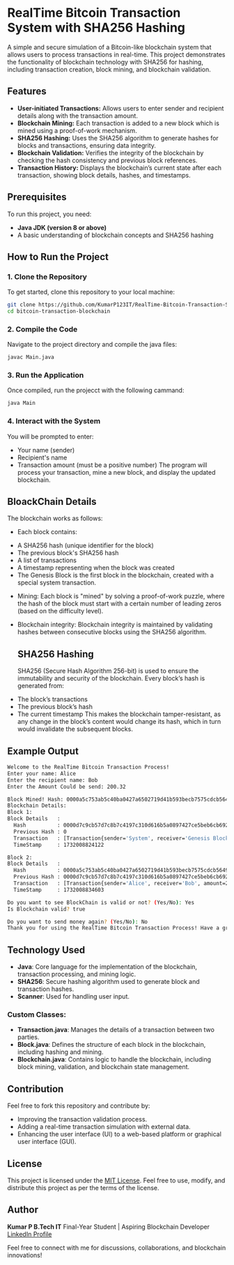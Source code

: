 # RealTime Bitcoin Transaction System with SHA256 Hashing

A simple and secure simulation of a Bitcoin-like blockchain system that allows users to process transactions in real-time. This project demonstrates the functionality of blockchain technology with SHA256 for hashing, including transaction creation, block mining, and blockchain validation.

## Features
- **User-initiated Transactions:** Allows users to enter sender and recipient details along with the transaction amount.
- **Blockchain Mining:** Each transaction is added to a new block which is mined using a proof-of-work mechanism.
- **SHA256 Hashing:** Uses the SHA256 algorithm to generate hashes for blocks and transactions, ensuring data integrity.
- **Blockchain Validation:** Verifies the integrity of the blockchain by checking the hash consistency and previous block references.
- **Transaction History:** Displays the blockchain’s current state after each transaction, showing block details, hashes, and timestamps.

## Prerequisites
To run this project, you need:
- **Java JDK (version 8 or above)**
- A basic understanding of blockchain concepts and SHA256 hashing

## How to Run the Project

### 1. Clone the Repository
To get started, clone this repository to your local machine:
```bash
git clone https://github.com/KumarP123IT/RealTime-Bitcoin-Transaction-System.git
cd bitcoin-transaction-blockchain
```
### 2. Compile the Code
Navigate to the project directory and compile the java files:
```bash
javac Main.java
```
### 3. Run the Application
Once compiled, run the projecct with the following cammand:
```bash
java Main
```
### 4. Interact with the System
You will be prompted to enter:

  - Your name (sender)
  - Recipient's name
  - Transaction amount (must be a positive number)
The program will process your transaction, mine a new block, and display the updated blockchain.

## BloackChain Details
The blockchain works as follows:

* Each block contains:

 - A SHA256 hash (unique identifier for the block)
 - The previous block's SHA256 hash
 - A list of transactions
 - A timestamp representing when the block was created
 - The Genesis Block is the first block in the blockchain, created with a special system transaction.

* Mining: Each block is "mined" by solving a proof-of-work puzzle, where the hash of the block must start with a certain number of leading zeros (based on the difficulty level).

* Blockchain integrity: Blockchain integrity is maintained by validating hashes between consecutive blocks using the SHA256 algorithm.

  ## SHA256 Hashing
   SHA256 (Secure Hash Algorithm 256-bit) is used to ensure the immutability and security of the blockchain. Every block’s hash is generated from:

 - The block’s transactions
 - The previous block’s hash
 - The current timestamp
This makes the blockchain tamper-resistant, as any change in the block’s content would change its hash, which in turn would invalidate the subsequent blocks.

## Example Output 

```bash
Welcome to the RealTime Bitcoin Transaction Process!
Enter your name: Alice
Enter the recipient name: Bob
Enter the Amount Could be send: 200.32

Block Mined! Hash: 0000a5c753ab5c40ba0427a6502719d41b593becb7575cdcb5649c945bfa2372
Blockchain Details:
Block 1:
Block Details   : 
  Hash          : 0000d7c9cb57d7c8b7c4197c310d616b5a0897427ce5beb6cb6923c5d5c60954
  Previous Hash : 0
  Transaction   : [Transaction{sender='System', receiver='Genesis Block', amount=0.0}]
  TimeStamp     : 1732008824122

Block 2:
Block Details   : 
  Hash          : 0000a5c753ab5c40ba0427a6502719d41b593becb7575cdcb5649c945bfa2372
  Previous Hash : 0000d7c9cb57d7c8b7c4197c310d616b5a0897427ce5beb6cb6923c5d5c60954
  Transaction   : [Transaction{sender='Alice', receiver='Bob', amount=200.32}]
  TimeStamp     : 1732008834603

Do you want to see BlockChain is valid or not? (Yes/No): Yes
Is Blockchain valid? true

Do you want to send money again? (Yes/No): No
Thank you for using the RealTime Bitcoin Transaction Process! Have a great day.
```

## Technology Used 

 - **Java**: Core language for the implementation of the blockchain, transaction processing, and mining logic.
 - **SHA256**: Secure hashing algorithm used to generate block and transaction hashes.
 - **Scanner**: Used for handling user input.

### Custom Classes:

 - **Transaction.java**: Manages the details of a transaction between two parties.
 - **Block.java**: Defines the structure of each block in the blockchain, including hashing and mining.
 - **Blockchain.java**: Contains logic to handle the blockchain, including block mining, validation, and blockchain state management.


## Contribution
Feel free to fork this repository and contribute by:

 - Improving the transaction validation process.
 - Adding a real-time transaction simulation with external data.
 - Enhancing the user interface (UI) to a web-based platform or graphical user interface (GUI).

## License
This project is licensed under the [MIT License](LICENSE). Feel free to use, modify, and distribute this project as per the terms of the license.


## Author
**Kumar P B.Tech IT** 
Final-Year Student | Aspiring Blockchain Developer  
[LinkedIn Profile](https://www.linkedin.com/in/kumar-p-bbbbb3252/)  

Feel free to connect with me for discussions, collaborations, and blockchain innovations!

